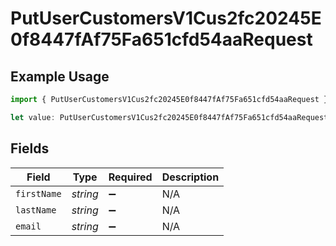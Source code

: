 # PutUserCustomersV1Cus2fc20245E0f8447fAf75Fa651cfd54aaRequest

## Example Usage

```typescript
import { PutUserCustomersV1Cus2fc20245E0f8447fAf75Fa651cfd54aaRequest } from "@dhaba/safepay-ts/models/operations";

let value: PutUserCustomersV1Cus2fc20245E0f8447fAf75Fa651cfd54aaRequest = {};
```

## Fields

| Field              | Type               | Required           | Description        |
| ------------------ | ------------------ | ------------------ | ------------------ |
| `firstName`        | *string*           | :heavy_minus_sign: | N/A                |
| `lastName`         | *string*           | :heavy_minus_sign: | N/A                |
| `email`            | *string*           | :heavy_minus_sign: | N/A                |